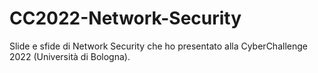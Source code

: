 # CC2022-Network-Security
Slide e sfide di Network Security che ho presentato alla CyberChallenge 2022 (Università di Bologna).
